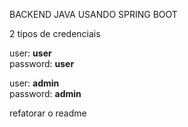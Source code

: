 BACKEND JAVA USANDO SPRING BOOT

2 tipos de credenciais

user: <b>user</b>
<br>
password: <b>user</b>

user: <b>admin</b>
<br>
password: <b>admin</b>

refatorar o readme
